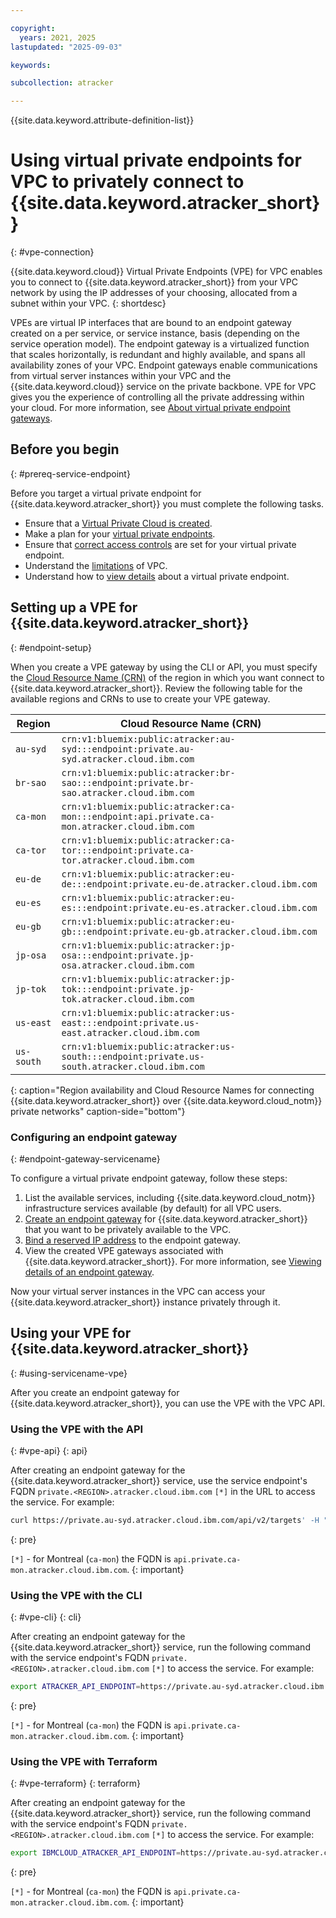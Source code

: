 ```yaml
---

copyright:
  years: 2021, 2025
lastupdated: "2025-09-03"

keywords:

subcollection: atracker

---
```


{{site.data.keyword.attribute-definition-list}}


# Using virtual private endpoints for VPC to privately connect to {{site.data.keyword.atracker_short}}
{: #vpe-connection}

{{site.data.keyword.cloud}} Virtual Private Endpoints (VPE) for VPC enables you to connect to {{site.data.keyword.atracker_short}} from your VPC network by using the IP addresses of your choosing, allocated from a subnet within your VPC.
{: shortdesc}

VPEs are virtual IP interfaces that are bound to an endpoint gateway created on a per service, or service instance, basis (depending on the service operation model). The endpoint gateway is a virtualized function that scales horizontally, is redundant and highly available, and spans all availability zones of your VPC. Endpoint gateways enable communications from virtual server instances within your VPC and the {{site.data.keyword.cloud}} service on the private backbone. VPE for VPC gives you the experience of controlling all the private addressing within your cloud. For more information, see [About virtual private endpoint gateways](/docs/vpc?topic=vpc-about-vpe).


## Before you begin
{: #prereq-service-endpoint}

Before you target a virtual private endpoint for {{site.data.keyword.atracker_short}} you must complete the following tasks.

* Ensure that a [Virtual Private Cloud is created](/docs/vpc?topic=vpc-getting-started).
* Make a plan for your [virtual private endpoints](/docs/vpc?topic=vpc-planning-considerations).
* Ensure that [correct access controls](/docs/vpc?topic=vpc-configure-acls-sgs-endpoint-gateways) are set for your virtual private endpoint.
* Understand the [limitations](/docs/vpc?topic=vpc-limitations) of VPC.
* Understand how to [view details](/docs/vpc?topic=vpc-vpe-viewing-details-of-an-endpoint-gateway) about a virtual private endpoint.

## Setting up a VPE for {{site.data.keyword.atracker_short}}
{: #endpoint-setup}

When you create a VPE gateway by using the CLI or API, you must specify the [Cloud Resource Name (CRN)](/docs/account?topic=account-crn) of the region in which you want connect to {{site.data.keyword.atracker_short}}. Review the following table for the available regions and CRNs to use to create your VPE gateway.


| Region | Cloud Resource Name (CRN) |
|-----------------|-----------------|
| `au-syd` | `crn:v1:bluemix:public:atracker:au-syd:::endpoint:private.au-syd.atracker.cloud.ibm.com` |
| `br-sao` | `crn:v1:bluemix:public:atracker:br-sao:::endpoint:private.br-sao.atracker.cloud.ibm.com` |
| `ca-mon` | `crn:v1:bluemix:public:atracker:ca-mon:::endpoint:api.private.ca-mon.atracker.cloud.ibm.com` |
| `ca-tor` | `crn:v1:bluemix:public:atracker:ca-tor:::endpoint:private.ca-tor.atracker.cloud.ibm.com` |
| `eu-de` | `crn:v1:bluemix:public:atracker:eu-de:::endpoint:private.eu-de.atracker.cloud.ibm.com` |
| `eu-es` | `crn:v1:bluemix:public:atracker:eu-es:::endpoint:private.eu-es.atracker.cloud.ibm.com` |
| `eu-gb` | `crn:v1:bluemix:public:atracker:eu-gb:::endpoint:private.eu-gb.atracker.cloud.ibm.com` |
| `jp-osa` | `crn:v1:bluemix:public:atracker:jp-osa:::endpoint:private.jp-osa.atracker.cloud.ibm.com` |
| `jp-tok` | `crn:v1:bluemix:public:atracker:jp-tok:::endpoint:private.jp-tok.atracker.cloud.ibm.com` |
| `us-east` | `crn:v1:bluemix:public:atracker:us-east:::endpoint:private.us-east.atracker.cloud.ibm.com` |
| `us-south` | `crn:v1:bluemix:public:atracker:us-south:::endpoint:private.us-south.atracker.cloud.ibm.com` |
{: caption="Region availability and Cloud Resource Names for connecting {{site.data.keyword.atracker_short}} over {{site.data.keyword.cloud_notm}} private networks" caption-side="bottom"}


### Configuring an endpoint gateway
{: #endpoint-gateway-servicename}

To configure a virtual private endpoint gateway, follow these steps:

1. List the available services, including {{site.data.keyword.cloud_notm}} infrastructure services available (by default) for all VPC users.
1. [Create an endpoint gateway](/docs/vpc?topic=vpc-ordering-endpoint-gateway) for {{site.data.keyword.atracker_short}} that you want to be privately available to the VPC.
1. [Bind a reserved IP address](/docs/vpc?topic=vpc-bind-unbind-reserved-ip) to the endpoint gateway.
1. View the created VPE gateways associated with {{site.data.keyword.atracker_short}}. For more information, see [Viewing details of an endpoint gateway](/docs/vpc?topic=vpc-vpe-viewing-details-of-an-endpoint-gateway).

Now your virtual server instances in the VPC can access your {{site.data.keyword.atracker_short}} instance privately through it.

## Using your VPE for {{site.data.keyword.atracker_short}}
{: #using-servicename-vpe}

After you create an endpoint gateway for {{site.data.keyword.atracker_short}}, you can use the VPE with the VPC API.

### Using the VPE with the API
{: #vpe-api}
{: api}

After creating an endpoint gateway for the {{site.data.keyword.atracker_short}} service, use the service endpoint's FQDN `private.<REGION>.atracker.cloud.ibm.com` `[*]` in the URL to access the service. For example:

```sh
curl https://private.au-syd.atracker.cloud.ibm.com/api/v2/targets' -H "Authorization: Bearer $iam_token"
```
{: pre}


`[*]` - for Montreal (`ca-mon`) the FQDN is `api.private.ca-mon.atracker.cloud.ibm.com`.
{: important}


### Using the VPE with the CLI
{: #vpe-cli}
{: cli}

After creating an endpoint gateway for the {{site.data.keyword.atracker_short}} service, run the following command with the service endpoint's FQDN `private.<REGION>.atracker.cloud.ibm.com` `[*]` to access the service. For example:

```sh
export ATRACKER_API_ENDPOINT=https://private.au-syd.atracker.cloud.ibm.com
```
{: pre}


`[*]` - for Montreal (`ca-mon`) the FQDN is `api.private.ca-mon.atracker.cloud.ibm.com`.
{: important}


### Using the VPE with Terraform
{: #vpe-terraform}
{: terraform}

After creating an endpoint gateway for the {{site.data.keyword.atracker_short}} service, run the following command with the service endpoint's FQDN `private.<REGION>.atracker.cloud.ibm.com` `[*]` to access the service. For example:

```sh
export IBMCLOUD_ATRACKER_API_ENDPOINT=https://private.au-syd.atracker.cloud.ibm.com
```
{: pre}


`[*]` - for Montreal (`ca-mon`) the FQDN is `api.private.ca-mon.atracker.cloud.ibm.com`.
{: important}
